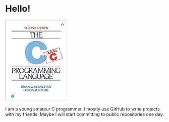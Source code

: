 # Hello!

![Image of C Programming Language Book](c-programming-language.jpg)

I am a young amateur C programmer. I mostly use GitHub to write projects with my friends. Maybe I will start committing to public repositories one day.
